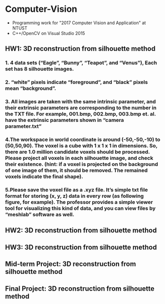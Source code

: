 # Computer-Vision
- Programming work for "2017 Computer Vision and Application" at NTUST
- C++/OpenCV on Visual Studio 2015
## HW1: 3D reconstruction from silhouette method

### 1. 4 data sets (“Eagle”, “Bunny”, “Teapot”, and “Venus”), Each set has 8 silhouette images. 
### 2. “white” pixels indicate “foreground”, and “black” pixels mean  “background”. 
### 3. All images are taken with the same intrinsic parameter, and their extrinsic parameters are corresponding to the number in the TXT file. For example, 001.bmp, 002.bmp, 003.bmp et. al. have the extrinsic parameters shown in “camera parameter.txt”
### 4.The workspace in world coordinate is around (-50,-50,-10) to (50,50,90). The voxel is a cube with 1 x 1 x 1 in dimensions. So, there are 1.0 million candidate voxels should be processed. Please project all voxels in each silhouette image, and check their existence. (hint: if a voxel is projected on the background of one image of them, it should be removed. The remained voxels indicate the final shape). 
### 5.Please save the voxel file as a .xyz file. It’s simple txt file format for storing (x, y, z) data in every row (as following figure, for example). The professor provides a simple viewer tool for visualizing this kind of data, and you can view files by “meshlab” software as well. 




## HW2: 3D reconstruction from silhouette method



## HW3: 3D reconstruction from silhouette method



## Mid-term Project: 3D reconstruction from silhouette method


## Final Project: 3D reconstruction from silhouette method
